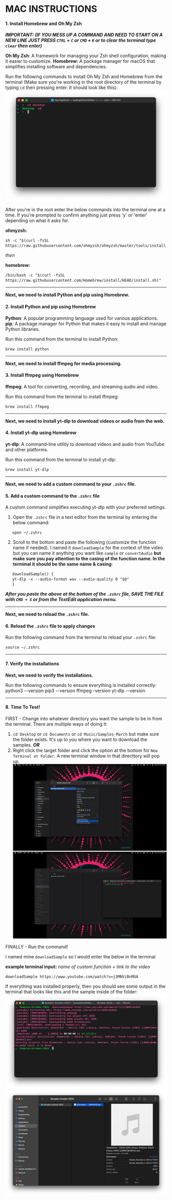 # MAC INSTRUCTIONS

#### 1. Install Homebrew and Oh My Zsh
***IMPORTANT: (IF YOU MESS UP A COMMAND AND NEED TO START ON A NEW LINE JUST PRESS `CTRL` + `C` **or** `CMD` + `K` **or** to clear the terminal type `clear` then enter)***

**Oh My Zsh**: A framework for managing your Zsh shell configuration, making it easier to customize.
**Homebrew**: A package manager for macOS that simplifies installing software and dependencies.

Run the following commands to install Oh My Zsh and Homebrew from the terminal (Make sure you're working in the root directory of the terminal by typing `cd` then pressing enter. It should look like this):
![root example](./pictures/root.png "root example")

After you're in the root enter the below commands into the terminal one at a time. If you're prompted to confirm anything just press 'y' or 'enter' depending on what it asks for.

**ohmyzsh:**

```
sh -c "$(curl -fsSL https://raw.githubusercontent.com/ohmyzsh/ohmyzsh/master/tools/install.sh)"
```

_then_

**homebrew:**

```
/bin/bash -c "$(curl -fsSL https://raw.githubusercontent.com/Homebrew/install/HEAD/install.sh)"
```

---

**Next, we need to install Python and pip using Homebrew.**

#### 2. Install Python and pip using Homebrew

**Python**: A popular programming language used for various applications.
**pip**: A package manager for Python that makes it easy to install and manage Python libraries.

Run this command from the terminal to install Python:

```
brew install python
```

---

**Next, we need to install ffmpeg for media processing.**

#### 3. Install ffmpeg using Homebrew

**ffmpeg**: A tool for converting, recording, and streaming audio and video.

Run this command from the terminal to install ffmpeg:

```
brew install ffmpeg
```

---

**Next, we need to install yt-dlp to download videos or audio from the web.**

#### 4. Install yt-dlp using Homebrew

**yt-dlp**: A command-line utility to download videos and audio from YouTube and other platforms.

Run this command from the terminal to install yt-dlp:

```
brew install yt-dlp
```

---

**Next, we need to add a custom command to your `.zshrc` file.**

#### 5. Add a custom command to the `.zshrc` file

A custom command simplifies executing yt-dlp with your preferred settings.

1. Open the `.zshrc` file in a text editor from the terminal by entering the below command:

```
   open ~/.zshrc
```

2. Scroll to the bottom and paste the following (customize the function name if needed). I named it `downloadSample` for the context of the video but you can name it anything you want like `sample` or `convertAudio` **but make sure you pay attention to the casing of the function name. In the terminal it should be the same name & casing**:

```
   downloadSample() {
   yt-dlp -x --audio-format wav --audio-quality 0 "$@"
   }
```

**_After you paste the above at the bottom of the `.zshrc` file, SAVE THE FILE with `CMD + S` or from the TextEdit application menu._**

---

**Next, we need to reload the `.zshrc` file.**

#### 6. Reload the `.zshrc` file to apply changes

Run the following command from the terminal to reload your `.zshrc` file:

```
source ~/.zshrc
```

---

#### 7. Verify the installations

**Next, we need to verify the installations.**

Run the following commands to ensure everything is installed correctly:
python3 --version
pip3 --version
ffmpeg -version
yt-dlp --version

---

#### 8. Time To Test!

FIRST - Change into whatever directory you want the sample to be in from the terminal. There are multiple ways of doing it:

1. `cd Desktop` or `cd Documents` or `cd Music/Samples-March` but make sure the folder exists. It's up to you where you want to download the samples.
   **_OR_**
2. Right click the target folder and click the option at the bottom for `New Terminal at Folder`. A new terminal window in that directtory will pop up.
   ![STEP 1](./pictures/step1.png "STEP 1")
   ![STEP 2](./pictures/step2.png "STEP 2")

FINALLY - Run the command!

I named mine `downloadSample` so I would enter the below in the terminal

**example terminal input:**
_name of custom function + link to the video_

```
downloadSample https://www.youtube.com/watch?v=j3MNViBnMUA
```

If everything was installed properly, then you should see some output in the terminal that looks like this and the sample inside of the folder:
![STEP 3](./pictures/step3.png "STEP 3")
![STEP 4](./pictures/step4.png "STEP 4")
